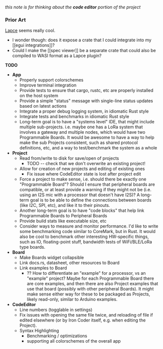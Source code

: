 *this note is for thinking about the **code editor** portion of the project*

### Prior Art
[Lapce](https://github.com/lapce/lapce) seems really cool.
* I wonder though: does it expose a crate that I could integrate into my [[egui integrations]]? 
* Could I make the [[spec viewer]] be a separate crate that could also be compiled to WASI format as a Lapce plugin?

**TODO**
* __App__
  * Properly support colorschemes
  * Improve terminal integration
  * Provide tests to ensure that cargo, rustc, etc are properly installed on the host system
  * Provide a simple "status" message with single-line status updates based on latest actions
  * Integrate a proper debug logging system, in idiomatic Rust style
  * Integrate tests and benchmarks in idiomatic Rust style
  * Long-term goal is to have a "systems level" IDE, that might include multiple sub-projects. i.e. maybe one has a LoRa system that involves a gateway and multiple nodes, which would have two Programmable Boards. It would be awesome to have a way to help make the sub Projects consistent, such as shared protocol definitions, etc, and a way to test/benchmark the system as a whole
* __Project__
  * Read from/write to disk for save/open of projects
    * TODO -- check that we don't overwrite an existing project!
  * Allow for creation of new projects and editing of existing ones
    * Fix issue where CodeEditor state is lost after project edit
  * Force a project to make sense, i.e. should there be exactly one "Programmable Board"? Should I ensure that peripheral boards are compatible, or at least provide a warning if they might not be (i.e. using an I2S mic with a processor that doesn't have I2S)? A long-term goal is to be able to define the connections between boards (like I2C, SPI, etc), and like it to their pinouts.
  * Another long-term goal is to have "code blocks" that help link Programmable Boards to Peripheral Boards
  * Provide build stats like executable size, etc
  * Consider ways to measure and monitor performance. I'd like to write some benchmarking code similar to CoreMark, but in Rust. It would also be cool to benchmark other interesting HW-specific things, such as IO, floating-point stuff, bandwidth tests of WiFi/BLE/LoRa type boards.
* __Board__
  * Make Boards widget collapsible
  * Link docs.rs, datasheet, other resources to Board
  * Link examples to Board
    * ?? How to differentiate an "example" for a processor, vs an "example" project? Maybe for each Programmable Board there are core examples, and then there are also Project examples that use that board (possibly with other peripheral Boards). It might make sense either way for these to be packaged as Projects, likely read-only, similar to Arduino examples.
* __CodeEditor__
  * Line numbers (togglable in settings)
  * Fix issues with opening the same file twice, and reloading of file if edited elsewhere (or by Iron Coder itself, e.g. when editing the Project).
  * Syntax Highlighting
    * Benchmarking / optimizations
    * supporting all colorschemes of the overall app